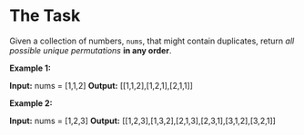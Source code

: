 # The Task

Given a collection of numbers, `nums`, that might contain duplicates, return _all possible unique permutations_ **in any order**.

**Example 1:**

**Input:** nums = [1,1,2]
**Output:** [[1,1,2],[1,2,1],[2,1,1]]  

**Example 2:**

**Input:** nums = [1,2,3]
**Output:** [[1,2,3],[1,3,2],[2,1,3],[2,3,1],[3,1,2],[3,2,1]]
